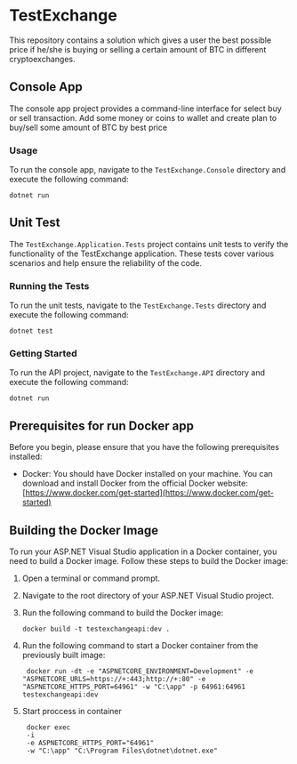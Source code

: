 # TestExchange

This repository contains a solution which gives a user the best possible price
 if he/she is buying or selling a certain amount of BTC in different cryptoexchanges.

## Console App

The console app project provides a command-line interface for select buy or sell transaction.
Add some money or coins to wallet and create plan to buy/sell some amount of BTC by best price

### Usage

To run the console app, navigate to the `TestExchange.Console` directory and execute the following command:
```shell
dotnet run
```
## Unit Test
The `TestExchange.Application.Tests` project contains unit tests to verify the functionality of the TestExchange application.
 These tests cover various scenarios and help ensure the reliability of the code.
 
### Running the Tests
To run the unit tests, navigate to the `TestExchange.Tests` directory and execute the following command:
```shell
dotnet test
```

### Getting Started
To run the API project, navigate to the `TestExchange.API` directory and execute the following command:
```shell
dotnet run
```

## Prerequisites for run Docker app

Before you begin, please ensure that you have the following prerequisites installed:

- Docker: You should have Docker installed on your machine. You can download and install Docker from the official Docker website: [https://www.docker.com/get-started](https://www.docker.com/get-started)

## Building the Docker Image

To run your ASP.NET Visual Studio application in a Docker container, you need to build a Docker image. Follow these steps to build the Docker image:

1. Open a terminal or command prompt.

2. Navigate to the root directory of your ASP.NET Visual Studio project.

3. Run the following command to build the Docker image:
   
   ```shell
   docker build -t testexchangeapi:dev .
   ```
4. Run the following command to start a Docker container from the previously built image:
   ```shell
	docker run -dt -e "ASPNETCORE_ENVIRONMENT=Development" -e "ASPNETCORE_URLS=https://+:443;http://+:80" -e "ASPNETCORE_HTTPS_PORT=64961" -w "C:\app" -p 64961:64961 testexchangeapi:dev
   ```
5. Start proccess in container
   ```shell
	docker exec 
	-i 
	-e ASPNETCORE_HTTPS_PORT="64961" 
	-w "C:\app" "C:\Program Files\dotnet\dotnet.exe" 
   ```